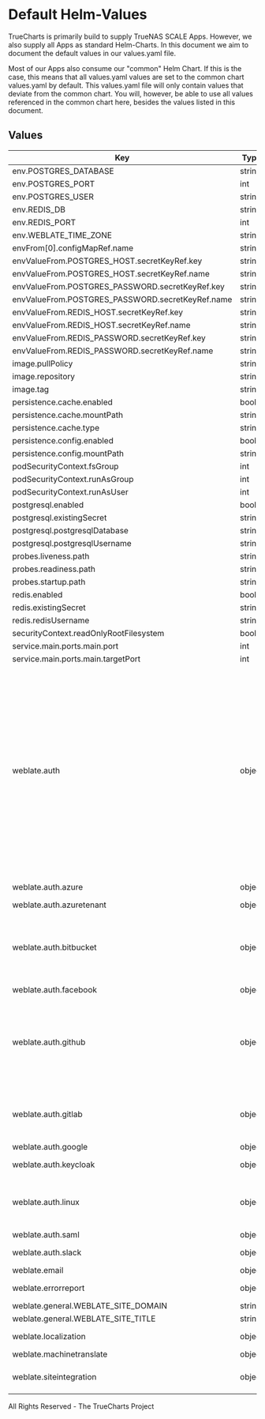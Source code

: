 # Default Helm-Values

TrueCharts is primarily build to supply TrueNAS SCALE Apps.
However, we also supply all Apps as standard Helm-Charts. In this document we aim to document the default values in our values.yaml file.

Most of our Apps also consume our "common" Helm Chart.
If this is the case, this means that all values.yaml values are set to the common chart values.yaml by default. This values.yaml file will only contain values that deviate from the common chart.
You will, however, be able to use all values referenced in the common chart here, besides the values listed in this document.

## Values

| Key | Type | Default | Description |
|-----|------|---------|-------------|
| env.POSTGRES_DATABASE | string | `"{{ .Values.postgresql.postgresqlDatabase }}"` |  |
| env.POSTGRES_PORT | int | `5432` |  |
| env.POSTGRES_USER | string | `"{{ .Values.postgresql.postgresqlUsername }}"` |  |
| env.REDIS_DB | string | `"0"` |  |
| env.REDIS_PORT | int | `6379` |  |
| env.WEBLATE_TIME_ZONE | string | `"{{ .Values.TZ }}"` |  |
| envFrom[0].configMapRef.name | string | `"weblate-env"` |  |
| envValueFrom.POSTGRES_HOST.secretKeyRef.key | string | `"plainhost"` |  |
| envValueFrom.POSTGRES_HOST.secretKeyRef.name | string | `"dbcreds"` |  |
| envValueFrom.POSTGRES_PASSWORD.secretKeyRef.key | string | `"postgresql-password"` |  |
| envValueFrom.POSTGRES_PASSWORD.secretKeyRef.name | string | `"dbcreds"` |  |
| envValueFrom.REDIS_HOST.secretKeyRef.key | string | `"plainhost"` |  |
| envValueFrom.REDIS_HOST.secretKeyRef.name | string | `"rediscreds"` |  |
| envValueFrom.REDIS_PASSWORD.secretKeyRef.key | string | `"redis-password"` |  |
| envValueFrom.REDIS_PASSWORD.secretKeyRef.name | string | `"rediscreds"` |  |
| image.pullPolicy | string | `"IfNotPresent"` |  |
| image.repository | string | `"tccr.io/truecharts/weblate"` |  |
| image.tag | string | `"v4.11.2@sha256:b8217cb4e2ab878a7f8c67263b29276ff35699f1c55e1c7f13abfddae75c5a9c"` |  |
| persistence.cache.enabled | bool | `true` |  |
| persistence.cache.mountPath | string | `"/app/cache"` |  |
| persistence.cache.type | string | `"emptyDir"` |  |
| persistence.config.enabled | bool | `true` |  |
| persistence.config.mountPath | string | `"/app/data"` |  |
| podSecurityContext.fsGroup | int | `1000` |  |
| podSecurityContext.runAsGroup | int | `0` |  |
| podSecurityContext.runAsUser | int | `1000` |  |
| postgresql.enabled | bool | `true` |  |
| postgresql.existingSecret | string | `"dbcreds"` |  |
| postgresql.postgresqlDatabase | string | `"weblate"` |  |
| postgresql.postgresqlUsername | string | `"weblate"` |  |
| probes.liveness.path | string | `"/healthz"` |  |
| probes.readiness.path | string | `"/healthz"` |  |
| probes.startup.path | string | `"/healthz"` |  |
| redis.enabled | bool | `true` |  |
| redis.existingSecret | string | `"rediscreds"` |  |
| redis.redisUsername | string | `"default"` |  |
| securityContext.readOnlyRootFilesystem | bool | `false` |  |
| service.main.ports.main.port | int | `10158` |  |
| service.main.ports.main.targetPort | int | `8080` |  |
| weblate.auth | object | `{"azure":{},"azuretenant":{},"bitbucket":{},"facebook":{},"github":{},"gitlab":{},"google":{},"keycloak":{},"ldap":{},"linux":{},"saml":{},"slack":{}}` |  WEBLATE_MT_AWS_REGION: "" WEBLATE_MT_AWS_ACCESS_KEY_ID: "" WEBLATE_MT_AWS_SECRET_ACCESS_KEY: "" WEBLATE_MT_DEEPL_KEY: "" WEBLATE_MT_DEEPL_API_URL: "" WEBLATE_MT_LIBRETRANSLATE_KEY: "" WEBLATE_MT_LIBRETRANSLATE_API_URL: "" WEBLATE_MT_GOOGLE_KEY: "" WEBLATE_MT_GOOGLE_CREDENTIALS: "" WEBLATE_MT_GOOGLE_PROJECT: "" WEBLATE_MT_GOOGLE_LOCATION: "" WEBLATE_MT_MICROSOFT_COGNITIVE_KEY: "" WEBLATE_MT_MICROSOFT_ENDPOINT_URL: "" WEBLATE_MT_MICROSOFT_REGION: "" WEBLATE_MT_MICROSOFT_BASE_URL: "" WEBLATE_MT_MODERNMT_KEY: "" WEBLATE_MT_MYMEMORY_ENABLED: false WEBLATE_MT_GLOSBE_ENABLED: false WEBLATE_MT_MICROSOFT_TERMINOLOGY_ENABLED: false WEBLATE_MT_SAP_BASE_URL: "" WEBLATE_MT_SAP_SANDBOX_APIKEY: "" WEBLATE_MT_SAP_USERNAME: "" WEBLATE_MT_SAP_PASSWORD: "" WEBLATE_MT_SAP_USE_MT: false |
| weblate.auth.azure | object | `{}` |  WEBLATE_SOCIAL_AUTH_GITLAB_SECRET: "" WEBLATE_SOCIAL_AUTH_GITLAB_API_URL: "" |
| weblate.auth.azuretenant | object | `{}` |  WEBLATE_SOCIAL_AUTH_AZUREAD_OAUTH2_SECRET: "" |
| weblate.auth.bitbucket | object | `{}` |  WEBLATE_SOCIAL_AUTH_GITHUB_SECRET: "" WEBLATE_SOCIAL_AUTH_GITHUB_ORG_KEY: "" WEBLATE_SOCIAL_AUTH_GITHUB_ORG_SECRET: "" WEBLATE_SOCIAL_AUTH_GITHUB_ORG_NAME: "" WEBLATE_SOCIAL_AUTH_GITHUB_TEAM_KEY: "" WEBLATE_SOCIAL_AUTH_GITHUB_TEAM_SECRET: "" WEBLATE_SOCIAL_AUTH_GITHUB_TEAM_ID: "" |
| weblate.auth.facebook | object | `{}` |  WEBLATE_SOCIAL_AUTH_BITBUCKET_SECRET: "" |
| weblate.auth.github | object | `{}` |  WEBLATE_AUTH_LDAP_USER_DN_TEMPLATE: "" WEBLATE_AUTH_LDAP_USER_ATTR_MAP: "" WEBLATE_AUTH_LDAP_BIND_DN: "" WEBLATE_AUTH_LDAP_BIND_PASSWORD: "" WEBLATE_AUTH_LDAP_CONNECTION_OPTION_REFERRALS: "" WEBLATE_AUTH_LDAP_USER_SEARCH: "" WEBLATE_AUTH_LDAP_USER_SEARCH_FILTER: "" WEBLATE_AUTH_LDAP_USER_SEARCH_UNION: "" WEBLATE_AUTH_LDAP_USER_SEARCH_UNION_DELIMITER: "" |
| weblate.auth.gitlab | object | `{}` |  WEBLATE_SOCIAL_AUTH_GOOGLE_OAUTH2_SECRET: "" WEBLATE_SOCIAL_AUTH_GOOGLE_OAUTH2_WHITELISTED_DOMAINS: "" WEBLATE_SOCIAL_AUTH_GOOGLE_OAUTH2_WHITELISTED_EMAILS: "" |
| weblate.auth.google | object | `{}` |  WEBLATE_SOCIAL_AUTH_FACEBOOK_SECRET: "" |
| weblate.auth.keycloak | object | `{}` |  WEBLATE_SOCIAL_AUTH_AZUREAD_TENANT_OAUTH2_SECRET: "" WEBLATE_SOCIAL_AUTH_AZUREAD_TENANT_OAUTH2_TENANT_ID: "" |
| weblate.auth.linux | object | `{}` |  WEBLATE_SOCIAL_AUTH_KEYCLOAK_SECRET: "" WEBLATE_SOCIAL_AUTH_KEYCLOAK_PUBLIC_KEY: "" WEBLATE_SOCIAL_AUTH_KEYCLOAK_ALGORITHM: "" WEBLATE_SOCIAL_AUTH_KEYCLOAK_AUTHORIZATION_URL: "" WEBLATE_SOCIAL_AUTH_KEYCLOAK_ACCESS_TOKEN_URL: "" |
| weblate.auth.saml | object | `{}` |  SOCIAL_AUTH_SLACK_SECRET: "" |
| weblate.auth.slack | object | `{}` |  WEBLATE_SOCIAL_AUTH_OPENSUSE: "" WEBLATE_SOCIAL_AUTH_UBUNTU: "" |
| weblate.email | object | `{}` |  |
| weblate.errorreport | object | `{}` |  WEBLATE_STATUS_URL: "" WEBLATE_LEGAL_URL: "" WEBLATE_PRIVACY_URL: "" |
| weblate.general.WEBLATE_SITE_DOMAIN | string | `"weblate.example.com"` |  |
| weblate.general.WEBLATE_SITE_TITLE | string | `"My Project's Weblate"` |  |
| weblate.localization | object | `{}` |  ROLLBAR_ENVIRONMENT: "" SENTRY_DSN: "" SENTRY_ENVIRONMENT: "" |
| weblate.machinetranslate | object | `{}` |  |
| weblate.siteintegration | object | `{}` |  WEBLATE_EMAIL_HOST: "" WEBLATE_EMAIL_HOST_USER: "" WEBLATE_EMAIL_HOST_PASSWORD: "" WEBLATE_EMAIL_USE_SSL: false WEBLATE_EMAIL_USE_TLS: false WEBLATE_EMAIL_BACKEND: "" |

All Rights Reserved - The TrueCharts Project
